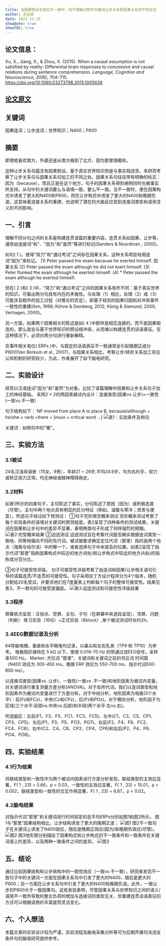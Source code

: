 ```yaml
---
title: 当因果假设与现实不一致时：句子理解过程中大脑对让步关系和因果关系的不同反应
author: 方玉琼
date: 2022-11-25
showDate: true
showTOC: true
---
```


## 论文信息：
Xu, X., Jiang, X., & Zhou, X. (2015). When a causal assumption is not satisfied by reality: Differential brain responses to concessive and causal relations during sentence comprehension. *Language, Cognition and Neuroscience, 30*(6), 704–715. https://doi.org/10.1080/23273798.2015.1005636

## [论文原文](../Source_Files/2022-11-25-FYQ.Pdf)

## 关键词
因果连词；让步连词；世界知识；N400；P600

## 摘要
即使她喜欢南方，外婆还是从南方搬到了北方，因为那里很暖和。

这种让步关系句蕴含有因果假设，基于真实世界知识但是与事实相违背。本研究考察了让步关系句与因果关系句加工的不同之处。因果关系句往往带有明确的标志：因为（because），而且正是在这个地方，句子的因果关系得到阐明同时也被事实所支持。从句中的关键词要么与语境一致，要么不一致。当不一致时，便在因果构式中诱发了更大的N400和P600，而在让步构式中诱发了更大的N400和晚期负波。这意味着连接关系的重建，也说明了潜在的大脑反应受到连接词类型和语用含义的不同影响。

## 一、引言
理解不同分句之间的关系是构建连贯语篇的重要内容。连贯关系如因果、让步等，通常由连接词"和"、"因为"和"虽然"等进行标记(Sanders & Noordman , 2000)。

如句( 1 )。彼得"努力"和"通过考试"之间存在因果关系，这种关系明显地用连词"因为"来标记。
(1) Peter passed the exam because he exerted himself. 因果关系 
(2) Peter passed the exam although he did not exert himself. 
(3) Peter flunked the exam although he exerted himself. 
(4) * Peter passed the exam although he exerted himself.

但在( 2 )和( 3 )中，"努力"和"通过考试"之间的因果关系有所不同：基于真实世界的知识，可看出两分句具有内在的矛盾性。与处理（1）相比，处理（2）或（3）可能涉及额外的加工过程（对推论的否定），即基于经验的因果归因和对冲突事件一致性的重建(Iten, 1998; Köhne & Demberg, 2012; König & Siemund, 2000; Verhagen, 2000)。

另一方面，如果两个因果相关的陈述是如( 4 )中那样是相互连接的，而不是因果相连的，那么就会与基于世界知识的预设相冲突，从而难以构建连贯的话语表征。在这种情况下，必须对两分句进行重新解释。

在事件相关电位( ERPs )中，与既定的话语表征不一致通常会引起晚期正成分P600(Van Berkum et al., 2007)，与因果关系相比，考察让步/转折关系加工背后认知机制的研究较少，为此，作者展开了如下脑电研究。

## 二、实验设计
研究以汉语连词"因为"和"虽然"为对象，比较了语篇理解中因果和让步关系句子加工的神经基础。
采用2 × 2的两因素被试内设计：连接类型(因果vs.让步)×一致性(一致vs.不一致)

句子结构如下：
NP moved from place A to place B, because/although + he/she + verb +there + [noun + critical word ...]
![表1：实验条件及例句](../Supporting_Information/2022-11-25-FYQ-Tab-1.png)

关键词：如例句中的"暖"。

## 三、实验方法
### 3.1被试 
24名汉语母语者（15女，9男），年龄21 ~ 28岁,平均24.6岁，均为右利手，视力或矫正视力正常。均无神经或精神障碍病史。
### 3.2材料
如表1所示的四类句子，主句陈述了事实，分句陈述了原因（因为）或积极态度（尽管）。主句中两个地点具有明显的区分特征（例如，温暖与寒冷；昂贵与便宜）。所选句子经过如下预测试：
①句子完形填空概率测试
完形概率测试考察了每个实验条件的语境对关键词的预测程度。表2呈现了四种条件的测试结果，关键词在因果和让步句中的差异不显著，表明两类句子形成了同样强烈的预期。
![表2:完型概率结果](../Supporting_Information/2022-11-25-FYQ-Tab-2.png)
②迫选测试
迫选测试旨在考察代词是否确实根据连词类型一致地、同等地偏向不同的先行词。被试被要求确定定位代词（那里）指的是两个地点（海南与哈尔滨）中的哪一个，或者选择句子中未提及的位置。如表2呈现了指示代词"那里"指称因果构式中较近的地方(B处)和让步构式中较远的地方(A处)的指称成分百分比。

③句子可接受性评级。
句子可接受性评级考察了由连词和因果/让步相关语句引导的语篇连贯/不连贯的可接受性。句子采用拉丁方设计程序分为4个版本，随机分配给20名受试，并要求他们在7度量表上判断每个句子的整体可接受性。结果见表3，不一致句的可接受度偏低。
![表3:迫选测试和可接受性评级结果](../Supporting_Information/2022-11-25-FYQ-Tab-3.png)
### 3.3程序
屏幕依次呈现：注视点、空屏、主句、子句（在屏幕中央逐段呈现）、空屏、问题（判断）
练习实验（16句）+正式实验（6block）,单个被试测试时长约2h。
### 3.4EEG数据记录及分析
64导脑电帽，垂直和水平眼电均记录，以鼻尖和左右乳突（TP9 和 TP10）为参考。
电极阻抗保持在 5 kΩ 以下。使用 0.016–70 Hz 的带通过滤EEG信号，采样率500 Hz。
Marker: 方位词 “那里”、关键词和关键词之前的邻近词
时间窗（N400 效应为 300-450 ms，晚期 ERP 效应为 550-700 ms、指示代词500-800 ms）。

以连接词类型(因果vs .让步)、一致性(一致vs .不一致)和地形因素为被试内变量，对关键词进行重复测量方差分析(ANOVA)。对于处所代词，我们以连词类型和地形因素作为被试内变量进行了方差分析。对于中线分析，地形因素为电极(3个水平)：前(Fz和FCz)，中央(Cz和CPz)，后(Pz和POz)。对于横向分析，地形因子为区域(三个水平:前部vs.中央vs.后部)和半球(两个水平:左vs.右)。

所选脑区：左前(F1、F3、F5、FC1、FC3、FC5)、左中(C1、C3、C5、CP1、CP3、CP5)、左后(P1、P3、P5、PO3、PO7)、右前(F2、F4、F6、FC2、FC4、FC6)、右中(C2、C4、C6、CP2、CP4、CP6)和右后(P2、P4、P6、PO4、PO8)。

## 四、实验结果
### 4.1行为结果
将联结类型和一致性作为两个被试内因素进行方差分析发现，联结类型的主效应显著，F( 1 , 23) = 5.66，p < 0.03，一致性的主效应显著，F( 1 , 23) = 15.01，p < 0.002，联结类型和一致性的交互作用显著，F( 1 , 23) = 6.87，p < 0.02。
### 4.2脑电结果
对指示代词"那里"和关键词进行时间锁定的总平均ERPs分别如图1和图2所示。
图1与“那里”因果结构相比，让步结构诱发了更大的晚期正波；
![图1](../Supporting_Information/2022-11-25-FYQ-Fig-1.png)
图2不一致句子在关键词上诱发了N400效应，随后是晚期正效应(因为)和晚期负效应(尽管)。
![图2](../Supporting_Information/2022-11-25-FYQ-Fig-2.png)
图3地形图分别描绘了因果构式和让步构式的不一致条件和一致条件在关键词语上的差异，以及两种一致条件之间的差异。
![图3](../Supporting_Information/2022-11-25-FYQ-Fig-3.png)
## 五、结论
通过比较因果结构和让步结构中的一致性效应（一致vs 不一致），研究者发现不一致句子中的关键词一方面在因果关系句中引发了更大的N400，随后是更大的P600；另一方面在让步关系句中引发了更大的N400和晚期负波。此外，一致让步的P600大于一致因果句。这些发现表明，尽管因果关系与世界知识之间的语义/语用不一致所导致的整合负荷的增加与连接词的类型无关，但重建连贯话语表征的方式可以根据语用的丰富度而灵活变化。

## 六、个人想法
本篇文章的实验设计较为严谨，实验流程及脑电采集分析等可为后期开展句法违反条件句的脑电研究提供参考。
